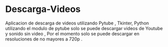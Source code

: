 # Descarga-Videos
Aplicacion de descarga de videos utilizando Pytube , Tkinter, Python
utilizando el modulo de pytube solo se puede descargar videos de Youtube
y sonido sin video , Por el momento solo se puede descargar en resoluciones
de no mayores a 720p .